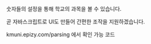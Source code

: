 숫자들의 설정을 통해 학교의 과목을 볼 수 있습니다.

곧 자바스크립트로 UI도 만들어 간편한 조작을 지원하겠습니다.

kmuni.epizy.com/parsing 에서 확인 가능 코드 
